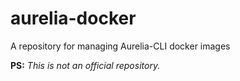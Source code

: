 # aurelia-docker
A repository for managing Aurelia-CLI docker images

**PS:** _This is not an official repository._
